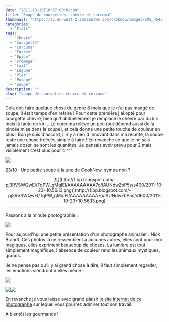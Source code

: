 ```yaml
---
date: "2011-10-20T16:37:00+02:00"
title: "Soupe de courgettes, chèvre et curcuma"
thumbnail: "https://s3.eu-west-2.amazonaws.com/crokmou/images/IMG_4543.jpg"
categories:
  - "Plats"
tags:
  - "Chevre"
  - "Courgette"
  - "Curcuma"
  - "Entree"
  - "Epice"
  - "Fromage"
  - "Lait"
  - "Legume"
  - "Plat"
  - "Potage"
  - "Soupe"
description: ""
slug: "soupe-de-courgettes-chevre-et-curcuma"
---
```


Cela doit faire quelque chose du genre 8 mois que je n'ai pas mangé de soupe, il était temps d'en refaire ! Pour cette première j'ai opté pour courgette chèvre, bien qu'habituellement je remplace le chèvre par du kiri mais là faute de kiri... Le curcuma relève un peu (out dépend aussi de la pincée mise dans la soupe), et cela donne une petite touche de couleur en plus ! Bon je suis d'accord, il n'y a rien d'innovant dans ma recette, la soupe reste une chose trèèèès simple à faire ! En revanche ce que je ne sais jamais doser, se sont les quantités. Je pensais avoir prévu pour 2 mais visiblement c'est plus pour 4 ^^"

[![](http://4.bp.blogspot.com/-J7MHt7RG5no/TqmZ-41iEbI/AAAAAAAAA_8/1LwYKS_QGEw/s1600/Soupe.jpg)](http://4.bp.blogspot.com/-J7MHt7RG5no/TqmZ-41iEbI/AAAAAAAAA_8/1LwYKS_QGEw/s1600/Soupe.jpg)

23/10 : Une petite soupe à la une de CookNow, sympa non ? 

<div style="clear: both; text-align: center;">[![](http://1.bp.blogspot.com/-pj3RVSWQwEI/TqPW_gMqIEI/AAAAAAAAA7o/lAUNdwZbP5s/s400/2011-10-23+10.56.13.png)](http://1.bp.blogspot.com/-pj3RVSWQwEI/TqPW_gMqIEI/AAAAAAAAA7o/lAUNdwZbP5s/s1600/2011-10-23+10.56.13.png)

</div>

__________

Passons à la minute photographie :

[![](http://4.bp.blogspot.com/-Xq90KiO-5fk/TqA-HyDoowI/AAAAAAAAA2k/RKewS1NEVqA/s640/2011-10-20+17.25.09.png)](http://4.bp.blogspot.com/-Xq90KiO-5fk/TqA-HyDoowI/AAAAAAAAA2k/RKewS1NEVqA/s1600/2011-10-20+17.25.09.png)

Pour aujourd'hui une petite présentation d'un photographe animalier : Nick Brandt. Ces photos là ne ressemblent à aucunes autres, elles sont pour moi magiques, elles expriment beaucoup de choses. La lumière est tout simplement magnifique, l'absence de couleur rend les animaux mystiques, grands.

Je ne pense pas qu'il y ai grand chose à dire, il faut simplement regarder, les émotions viendront d'elles même !

[![](http://2.bp.blogspot.com/-iL3g95FABHw/TqA_XJDE2EI/AAAAAAAAA2s/hD9nB97Cplk/s640/2011-10-20+17.25.53.png)](http://2.bp.blogspot.com/-iL3g95FABHw/TqA_XJDE2EI/AAAAAAAAA2s/hD9nB97Cplk/s1600/2011-10-20+17.25.53.png)

[![](http://1.bp.blogspot.com/-RX0H44dL3jU/TqA_Z5pRG2I/AAAAAAAAA20/2awl02xjmzg/s320/2011-10-20+17.31.01.png)](http://1.bp.blogspot.com/-RX0H44dL3jU/TqA_Z5pRG2I/AAAAAAAAA20/2awl02xjmzg/s1600/2011-10-20+17.31.01.png)[![](http://3.bp.blogspot.com/-1alX3W3AIvI/TqA_cLXEWhI/AAAAAAAAA28/82VrQ4Uqo1k/s320/2011-10-20+17.32.07.png)](http://3.bp.blogspot.com/-1alX3W3AIvI/TqA_cLXEWhI/AAAAAAAAA28/82VrQ4Uqo1k/s1600/2011-10-20+17.32.07.png)

En revanche je vous laisse avec grand plaisir [le site internet de ce photographe](http://www.nickbrandt.com/) sur lequel vous pourrez admirer tout son travail.

A bientôt les gourmands !